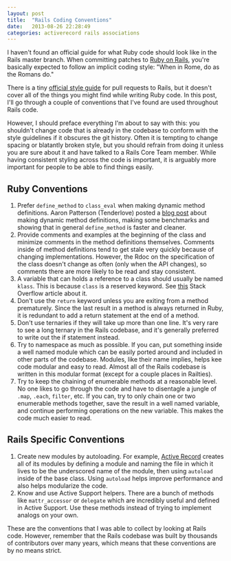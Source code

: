```yaml
---
layout: post
title:  "Rails Coding Conventions"
date:   2013-08-26 22:28:49
categories: activerecord rails associations
---
```


I haven't found an official guide for what Ruby code should look like in the Rails master branch. When committing patches to [Ruby on Rails][railsgithub], you're basically expected to follow an implicit coding style: "When in Rome, do as the Romans do."

There is a tiny [official style guide][styleguide] for pull requests to Rails, but it doesn't cover all of the things you might find while writing Ruby code. In this post, I'll go through a couple of conventions that I've found are used throughout Rails code.

However, I should preface everything I'm about to say with this: you shouldn't change code that is already in the codebase to conform with the style guidelines if it obscures the git history. Often it is tempting to change spacing or blatantly broken style, but you should refrain from doing it unless you are sure about it and have talked to a Rails Core Team member. While having consistent styling across the code is important, it is arguably more important for people to be able to find things easily.

## Ruby Conventions

1. Prefer `define_method` to `class_eval` when making dynamic method definitions. Aaron Patterson (Tenderlove) posted a [blog post][tenderlovemethoddef] about making dynamic method definitions, making some benchmarks and showing that in general `define_method` is faster and cleaner.
2. Provide comments and examples at the beginning of the class and minimize comments in the method definitions themselves. Comments inside of method definitions tend to get stale very quickly because of changing implementations. However, the Rdoc on the specification of the class doesn't change as often (only when the API changes), so comments there are more likely to be read and stay consistent.
3. A variable that can holds a reference to a class should usually be named `klass`. This is because `class` is a reserved keyword. See [this][klassdefinition] Stack Overflow article about it.
4. Don't use the `return` keyword unless you are exiting from a method prematurely. Since the last result in a method is always returned in Ruby, it is redundant to add a return statement at the end of a method.
5. Don't use ternaries if they will take up more than one line. It's very rare to see a long ternary in the Rails codebase, and it's generally preferred to write out the if statement instead.
6. Try to namespace as much as possible. If you can, put something inside a well named module which can be easily ported around and included in other parts of the codebase. Modules, like their name implies, helps kee code modular and easy to read. Almost all of the Rails codebase is written in this modular format (except for a couple places in Railties).
7. Try to keep the chaining of enumerable methods at a reasonable level. No one likes to go through the code and have to disentagle a jungle of `.map`, `.each`, `filter`, etc. If you can, try to only chain one or two enumerable methods together, save the result in a well named variable, and continue performing operations on the new variable. This makes the code much easier to read.

## Rails Specific Conventions

1. Create new modules by autoloading. For example, [Active Record][activerecorddef] creates all of its modules by defining a module and naming the file in which it lives to be the underscored name of the module, then using `autoload` inside of the base class. Using `autoload` helps improve performance and also helps modularize the code.
2. Know and use Active Support helpers. There are a bunch of methods like `mattr_accessor` or `delegate` which are incredibly useful and defined in Active Support. Use these methods instead of trying to implement analogs on your own.

These are the conventions that I was able to collect by looking at Rails code. However, remember that the Rails codebase was built by thousands of contributors over many years, which means that these conventions are by no means strict.

[railsgithub]: https://github.com/rails/rails
[styleguide]: http://edgeguides.rubyonrails.org/contributing_to_ruby_on_rails.html#follow-the-coding-conventions
[tenderlovemethoddef]: http://tenderlovemaking.com/2013/03/03/dynamic_method_definitions.html
[activerecorddef]: https://github.com/rails/rails/blob/master/activerecord/lib/active_record.rb
[klassdefinition]: http://stackoverflow.com/questions/4299289/what-is-the-difference-between-class-and-klass-in-ruby
